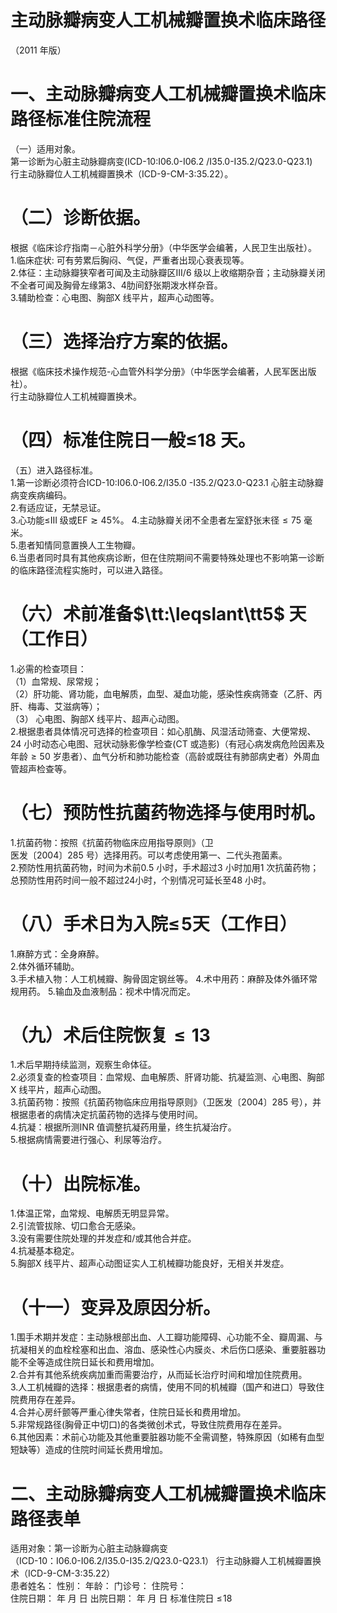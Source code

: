 # 主动脉瓣病变人工机械瓣置换术临床路径  
（2011 年版）  
# 一、主动脉瓣病变人工机械瓣置换术临床路径标准住院流程  
（一）适用对象。  
第一诊断为心脏主动脉瓣病变(ICD-10:I06.0-I06.2 /I35.0-I35.2/Q23.0-Q23.1)  
行主动脉瓣位人工机械瓣置换术（ICD-9-CM-3:35.22）。  
# （二）诊断依据。  
根据《临床诊疗指南－心脏外科学分册》（中华医学会编著，人民卫生出版社）。  
1.临床症状: 可有劳累后胸闷、气促，严重者出现心衰表现等。  
2.体征：主动脉瓣狭窄者可闻及主动脉瓣区III/6 级以上收缩期杂音；主动脉瓣关闭不全者可闻及胸骨左缘第3、4肋间舒张期泼水样杂音。  
3.辅助检查：心电图、胸部X 线平片，超声心动图等。  
# （三）选择治疗方案的依据。  
根据《临床技术操作规范-心血管外科学分册》（中华医学会编著，人民军医出版社）。  
行主动脉瓣位人工机械瓣置换术。  
# （四）标准住院日一般≤18 天。  
（五）进入路径标准。  
1.第一诊断必须符合ICD-10:I06.0-I06.2/I35.0 -I35.2/Q23.0-Q23.1 心脏主动脉瓣病变疾病编码。  
2.有适应证，无禁忌证。  
3.心功能≤III 级或$\mathrm{EF}{\gtrsim}45\%$。 4.主动脉瓣关闭不全患者左室舒张末径${\leqslant}75$ 毫米。  
5.患者知情同意置换人工生物瓣。  
6.当患者同时具有其他疾病诊断，但在住院期间不需要特殊处理也不影响第一诊断的临床路径流程实施时，可以进入路径。  
# （六）术前准备$\tt:\leqslant\tt5$ 天（工作日）  
1.必需的检查项目：  
（1）血常规、尿常规；  
（2）肝功能、肾功能，血电解质，血型、凝血功能，感染性疾病筛查（乙肝、丙肝、梅毒、艾滋病等）；  
（3） 心电图、胸部X 线平片、超声心动图。  
2.根据患者具体情况可选择的检查项目：如心肌酶、风湿活动筛查、大便常规、24 小时动态心电图、冠状动脉影像学检查(CT 或造影)（有冠心病发病危险因素及年龄${\geqslant}50$ 岁患者）、血气分析和肺功能检查（高龄或既往有肺部病史者）外周血管超声检查等。  
# （七）预防性抗菌药物选择与使用时机。  
1.抗菌药物：按照《抗菌药物临床应用指导原则》（卫  
医发〔2004〕285 号）选择用药。可以考虑使用第一、二代头孢菌素。  
2.预防性用抗菌药物，时间为术前0.5 小时，手术超过3 小时加用1 次抗菌药物；总预防性用药时间一般不超过24小时，个别情况可延长至48 小时。  
# （八）手术日为入院$\leqslant\!5$天（工作日）  
1.麻醉方式：全身麻醉。  
2.体外循环辅助。  
3.手术植入物：人工机械瓣、胸骨固定钢丝等。 4.术中用药：麻醉及体外循环常规用药。 5.输血及血液制品：视术中情况而定。  
# （九）术后住院恢复${\leqslant}13$  
1.术后早期持续监测，观察生命体征。  
2.必须复查的检查项目：血常规、血电解质、肝肾功能、抗凝监测、心电图、胸部X 线平片，超声心动图。  
3.抗菌药物：按照《抗菌药物临床应用指导原则》（卫医发〔2004〕285 号），并根据患者的病情决定抗菌药物的选择与使用时间。  
4.抗凝：根据所测INR 值调整抗凝药用量，终生抗凝治疗。  
5.根据病情需要进行强心、利尿等治疗。  
# （十）出院标准。  
1.体温正常，血常规、电解质无明显异常。  
2.引流管拔除、切口愈合无感染。  
3.没有需要住院处理的并发症和/或其他合并症。  
4.抗凝基本稳定。  
5.胸部X 线平片、超声心动图证实人工机械瓣功能良好，无相关并发症。  
# （十一）变异及原因分析。  
1.围手术期并发症：主动脉根部出血、人工瓣功能障碍、心功能不全、瓣周漏、与抗凝相关的血栓栓塞和出血、溶血、感染性心内膜炎、术后伤口感染、重要脏器功能不全等造成住院日延长和费用增加。  
2.合并有其他系统疾病加重而需要治疗，从而延长治疗时间和增加住院费用。  
3.人工机械瓣的选择：根据患者的病情，使用不同的机械瓣（国产和进口）导致住院费用存在差异。  
4.合并心房纤颤等严重心律失常者，住院日延长和费用增加。  
5.非常规路径(胸骨正中切口)的各类微创术式，导致住院费用存在差异。  
6.其他因素：术前心功能及其他重要脏器功能不全需调整，特殊原因（如稀有血型短缺等）造成的住院时间延长费用增加。  
# 二、主动脉瓣病变人工机械瓣置换术临床路径表单  
适用对象：第一诊断为心脏主动脉瓣病变  
（ICD-10：I06.0-I06.2/I35.0-I35.2/Q23.0-Q23.1） 行主动脉瓣人工机械瓣置换术（ICD-9-CM-3:35.22）  
患者姓名：       性别：   年龄：    门诊号：       住院号：  
住院日期：    年    月    日 出院日期：    年    月    日  标准住院日 $\leqslant\!18$  
